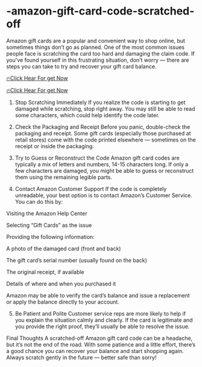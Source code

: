 # -amazon-gift-card-code-scratched-off
Amazon gift cards are a popular and convenient way to shop online, but sometimes things don’t go as planned. One of the most common issues people face is scratching the card too hard and damaging the claim code. If you've found yourself in this frustrating situation, don’t worry — there are steps you can take to try and recover your gift card balance.

[🔥Click Hear For get Now](https://shorturl.at/AokRW)

[🔥Click Hear For get Now](https://shorturl.at/AokRW)

1. Stop Scratching Immediately
If you realize the code is starting to get damaged while scratching, stop right away. You may still be able to read some characters, which could help identify the code later.

2. Check the Packaging and Receipt
Before you panic, double-check the packaging and receipt. Some gift cards (especially those purchased at retail stores) come with the code printed elsewhere — sometimes on the receipt or inside the packaging.

3. Try to Guess or Reconstruct the Code
Amazon gift card codes are typically a mix of letters and numbers, 14-15 characters long. If only a few characters are damaged, you might be able to guess or reconstruct them using the remaining legible parts.

4. Contact Amazon Customer Support
If the code is completely unreadable, your best option is to contact Amazon’s Customer Service. You can do this by:

Visiting the Amazon Help Center

Selecting “Gift Cards” as the issue

Providing the following information:

A photo of the damaged card (front and back)

The gift card’s serial number (usually found on the back)

The original receipt, if available

Details of where and when you purchased it

Amazon may be able to verify the card’s balance and issue a replacement or apply the balance directly to your account.

5. Be Patient and Polite
Customer service reps are more likely to help if you explain the situation calmly and clearly. If the card is legitimate and you provide the right proof, they’ll usually be able to resolve the issue.

Final Thoughts
A scratched-off Amazon gift card code can be a headache, but it’s not the end of the road. With some patience and a little effort, there’s a good chance you can recover your balance and start shopping again. Always scratch gently in the future — better safe than sorry!
